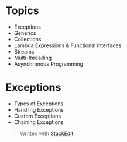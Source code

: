
# Topics

- Exceptions
- Generics
- Collections
- Lambda Expressions & Functional Interfaces
- Streams
- Multi-threading
- Asynchronous Programming

# Exceptions


- Types of Exceptions
- Handling Exceptions
- Custom Exceptions
- Chaining Exceptions




> Written with [StackEdit](https://stackedit.io/).
<!--stackedit_data:
eyJoaXN0b3J5IjpbMTQ1MTk3NTA4Nl19
-->